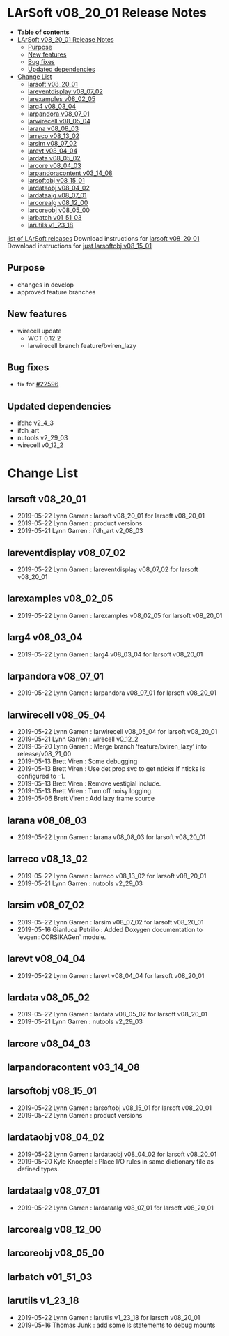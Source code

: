 LArSoft v08\_20\_01 Release Notes
======================================================================

-   **Table of contents**
-   [LArSoft v08\_20\_01 Release Notes](#LArSoft-v08_20_01-Release-Notes)
    -   [Purpose](#Purpose)
    -   [New features](#New-features)
    -   [Bug fixes](#Bug-fixes)
    -   [Updated dependencies](#Updated-dependencies)
-   [Change List](#Change-List)
    -   [larsoft v08\_20\_01](#larsoft-v08_20_01)
    -   [lareventdisplay v08\_07\_02](#lareventdisplay-v08_07_02)
    -   [larexamples v08\_02\_05](#larexamples-v08_02_05)
    -   [larg4 v08\_03\_04](#larg4-v08_03_04)
    -   [larpandora v08\_07\_01](#larpandora-v08_07_01)
    -   [larwirecell v08\_05\_04](#larwirecell-v08_05_04)
    -   [larana v08\_08\_03](#larana-v08_08_03)
    -   [larreco v08\_13\_02](#larreco-v08_13_02)
    -   [larsim v08\_07\_02](#larsim-v08_07_02)
    -   [larevt v08\_04\_04](#larevt-v08_04_04)
    -   [lardata v08\_05\_02](#lardata-v08_05_02)
    -   [larcore v08\_04\_03](#larcore-v08_04_03)
    -   [larpandoracontent v03\_14\_08](#larpandoracontent-v03_14_08)
    -   [larsoftobj v08\_15\_01](#larsoftobj-v08_15_01)
    -   [lardataobj v08\_04\_02](#lardataobj-v08_04_02)
    -   [lardataalg v08\_07\_01](#lardataalg-v08_07_01)
    -   [larcorealg v08\_12\_00](#larcorealg-v08_12_00)
    -   [larcoreobj v08\_05\_00](#larcoreobj-v08_05_00)
    -   [larbatch v01\_51\_03](#larbatch-v01_51_03)
    -   [larutils v1\_23\_18](#larutils-v1_23_18)

[list of LArSoft releases](LArSoft_release_list)
Download instructions for [larsoft v08\_20\_01](http://scisoft.fnal.gov/scisoft/bundles/larsoft/v08_20_01/larsoft-v08_20_01.html)
Download instructions for [just larsoftobj v08\_15\_01](http://scisoft.fnal.gov/scisoft/bundles/larsoftobj/v08_15_01/larsoftobj-v08_15_01.html)

Purpose
--------------------

-   changes in develop
-   approved feature branches

New features
------------------------------

-   wirecell update
    -   WCT 0.12.2
    -   larwirecell branch feature/bviren\_lazy

Bug fixes
------------------------

-   fix for [\#22596](/redmine/issues/22596 "Bug: Cannot convert recob::Vertex (Closed)")

Updated dependencies
----------------------------------------------

-   ifdhc v2\_4\_3
-   ifdh\_art
-   nutools v2\_29\_03
-   wirecell v0\_12\_2

Change List
============================

larsoft v08\_20\_01
------------------------------------------

-   2019-05-22 Lynn Garren : larsoft v08\_20\_01 for larsoft v08\_20\_01
-   2019-05-22 Lynn Garren : product versions
-   2019-05-21 Lynn Garren : ifdh\_art v2\_08\_03

lareventdisplay v08\_07\_02
----------------------------------------------------------

-   2019-05-22 Lynn Garren : lareventdisplay v08\_07\_02 for larsoft v08\_20\_01

larexamples v08\_02\_05
--------------------------------------------------

-   2019-05-22 Lynn Garren : larexamples v08\_02\_05 for larsoft v08\_20\_01

larg4 v08\_03\_04
--------------------------------------

-   2019-05-22 Lynn Garren : larg4 v08\_03\_04 for larsoft v08\_20\_01

larpandora v08\_07\_01
------------------------------------------------

-   2019-05-22 Lynn Garren : larpandora v08\_07\_01 for larsoft v08\_20\_01

larwirecell v08\_05\_04
--------------------------------------------------

-   2019-05-22 Lynn Garren : larwirecell v08\_05\_04 for larsoft v08\_20\_01
-   2019-05-21 Lynn Garren : wirecell v0\_12\_2
-   2019-05-20 Lynn Garren : Merge branch ‘feature/bviren\_lazy’ into release/v08\_21\_00
-   2019-05-13 Brett Viren : Some debugging
-   2019-05-13 Brett Viren : Use det prop svc to get nticks if nticks is configured to -1.
-   2019-05-13 Brett Viren : Remove vestigial include.
-   2019-05-13 Brett Viren : Turn off noisy logging.
-   2019-05-06 Brett Viren : Add lazy frame source

larana v08\_08\_03
----------------------------------------

-   2019-05-22 Lynn Garren : larana v08\_08\_03 for larsoft v08\_20\_01

larreco v08\_13\_02
------------------------------------------

-   2019-05-22 Lynn Garren : larreco v08\_13\_02 for larsoft v08\_20\_01
-   2019-05-21 Lynn Garren : nutools v2\_29\_03

larsim v08\_07\_02
----------------------------------------

-   2019-05-22 Lynn Garren : larsim v08\_07\_02 for larsoft v08\_20\_01
-   2019-05-16 Gianluca Petrillo : Added Doxygen documentation to \`evgen::CORSIKAGen\` module.

larevt v08\_04\_04
----------------------------------------

-   2019-05-22 Lynn Garren : larevt v08\_04\_04 for larsoft v08\_20\_01

lardata v08\_05\_02
------------------------------------------

-   2019-05-22 Lynn Garren : lardata v08\_05\_02 for larsoft v08\_20\_01
-   2019-05-21 Lynn Garren : nutools v2\_29\_03

larcore v08\_04\_03
------------------------------------------

larpandoracontent v03\_14\_08
--------------------------------------------------------------

larsoftobj v08\_15\_01
------------------------------------------------

-   2019-05-22 Lynn Garren : larsoftobj v08\_15\_01 for larsoft v08\_20\_01
-   2019-05-22 Lynn Garren : product versions

lardataobj v08\_04\_02
------------------------------------------------

-   2019-05-22 Lynn Garren : lardataobj v08\_04\_02 for larsoft v08\_20\_01
-   2019-05-20 Kyle Knoepfel : Place I/O rules in same dictionary file as defined types.

lardataalg v08\_07\_01
------------------------------------------------

-   2019-05-22 Lynn Garren : lardataalg v08\_07\_01 for larsoft v08\_20\_01

larcorealg v08\_12\_00
------------------------------------------------

larcoreobj v08\_05\_00
------------------------------------------------

larbatch v01\_51\_03
--------------------------------------------

larutils v1\_23\_18
------------------------------------------

-   2019-05-22 Lynn Garren : larutils v1\_23\_18 for larsoft v08\_20\_01
-   2019-05-16 Thomas Junk : add some ls statements to debug mounts
